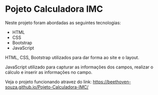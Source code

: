 # Pojeto Calculadora IMC

 Neste projeto foram abordadas as seguintes tecnologias:
 
 - HTML
 - CSS
 - Bootstrap
 - JavaScript

HTML, CSS, Bootstrap utilizados para dar forma ao site e o layout.

JavaScript utilizado para capturar as informações dos campos, realizar o cálculo e inserir as informações no campo.

Veja o projeto funcionando atravez do link: https://beethoven-souza.github.io/Pojeto-Calculadora-IMC/

